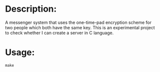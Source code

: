 # Description:

A messenger system that uses the one-time-pad encryption scheme for two people which both 
have the same key. This is an experimental project to check whether I can create a server
in C language.

# Usage:
	make

